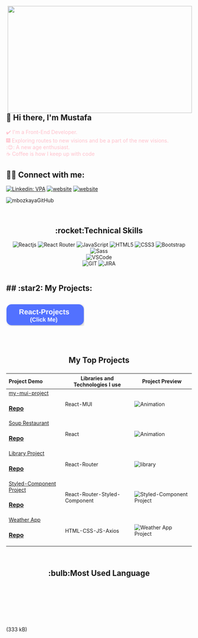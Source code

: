<img src="https://media.giphy.com/media/qgQUggAC3Pfv687qPC/giphy.gif" align="right" width="500" height="290"></br>

## :wave: Hi there, I'm Mustafa

<font color="pink"> :heavy_check_mark: I'm a Front-End Developer. </font>
</br>
<font color="pink">:fireworks: Exploring routes to new visions and be a part of the new visions. </font>
</br>
<font color="pink"> :😊: A new age enthusiast. </font>
</br>
<font color="pink">:coffee: Coffee is how I keep up with code</font>

## :man::woman: Connect with me:

[![Linkedin: VPA](https://img.shields.io/badge/linkedin-%230077B5.svg?&style=for-the-badge&logo=linkedin&logoColor=white)](https://www.linkedin.com/feed/)
[![website](https://img.shields.io/badge/gmail-f1f2f6.svg?&style=for-the-badge&logo=gmail&logoColor=red)](mailto:mbozkaya27@gmail.com)
[![website](https://img.shields.io/badge/%20-medium-black?&style=for-the-badge&logoColor=white)](https://medium.com/@mbozkaya27)

<p align="left"> <img src="https://komarev.com/ghpvc/?username=mbozkayaGitHub" alt="mbozkayaGitHub"/></p>

</br>

<h2 align="center">:rocket:Technical Skills</h2>
<div align="center">
<img
        src="https://img.shields.io/badge/React-20232A?style=for-the-badge&logo=react&logoColor=61DAFB"
        alt="Reactjs"
      />
<img
        src="https://img.shields.io/badge/React_Router-CA4245?style=for-the-badge&logo=react-router&logoColor=white"
        alt="React Router"
      />
<img
        src="https://img.shields.io/badge/JavaScript-323330?style=for-the-badge&logo=javascript&logoColor=F7DF1E"
        alt="JavaScript"
      />
<img
        src="https://img.shields.io/badge/HTML5-E34F26?style=for-the-badge&logo=html5&logoColor=white"
        alt="HTML5"
      />
<img
        src="https://img.shields.io/badge/CSS3-1572B6?style=for-the-badge&logo=css3&logoColor=white"
        alt="CSS3"
      />
<img
        src="https://img.shields.io/badge/Bootstrap-563D7C?style=for-the-badge&logo=bootstrap&logoColor=white"
        alt="Bootstrap"
      />
<img
        src="https://img.shields.io/badge/Sass-CC6699?style=for-the-badge&logo=sass&logoColor=white"
        alt="Sass"
      />
</br>
<img
     src="https://img.shields.io/badge/Visual_Studio_Code-0078D4?style=for-the-badge&logo=visual%20studio%20code&logoColor=white"
     alt="VSCode"
     />

<br>
<img
      src="https://img.shields.io/badge/GIT-E44C30?style=for-the-badge&logo=git&logoColor=white"
      alt="GIT"
      />
<img
      src="https://img.shields.io/badge/Jira-0052CC?style=for-the-badge&logo=Jira&logoColor=white"
      alt="JIRA"
      />
</div>
</br>
<!--<div  align="center"> <img src="https://raw.githubusercontent.com/scriptex/github-contributions-snake/snake/github-contribution-grid-snake.svg" /></div>-->
 <h2> ## :star2: My Projects: <h2/>

<a href="https://github.com/mbozkayaGitHub/React-Project" target="_blank" style="text-decoration: none;margin-right:"><img src="./img/React-Project.png" style="height:60px; width: fit-content;" ></a>





</br>

<h2 align="center">My Top Projects</h2>

###

Project Demo       |Libraries and Technologies I use     |Project Preview
:-------------------------|-------------------------|-------------------------
[my-mui-project](my-mui-project.vercel.app/) <h3>[Repo](https://github.com/mbozkayaGitHub/my-mui-project)</h3> | React-MUI | ![Animation](https://user-images.githubusercontent.com/119006810/232159309-70ba8b3b-c830-49c0-8364-a25d5a99877c.gif)
[Soup Restaurant](soup-restaurant.vercel.app) <h3>[Repo](https://github.com/mbozkayaGitHub/Soup_Restaurant)</h3> | React | ![Animation](https://user-images.githubusercontent.com/119006810/232289080-408308e3-ba89-46a4-b29c-fb55cb1eb3aa.gif)
[Library Project](https://library-project-sigma-ruddy.vercel.app/) <h3>[Repo](https://github.com/mbozkayaGitHub/Library-Project)</h3> | React-Router |![library](https://github.com/mbozkayaGitHub/mbozkayaGitHub/assets/119006810/fa7dd349-ff4e-48e0-926f-196f4d4d234e)
[Styled-Component Project](https://styledcomponentproject.vercel.app/) <h3>[Repo](https://github.com/mbozkayaGitHub/Styledcomponentproject)</h3> | React-Router-Styled-Component |![Styled-Component Project](https://github.com/mbozkayaGitHub/React-Project/assets/119006810/c22ee6d4-3cbd-40d3-aae7-1273c2d96f63)
[Weather App](https://weather-app-liard-three.vercel.app/) <h3>[Repo](https://github.com/mbozkayaGitHub/weatherApp)</h3> | HTML-CSS-JS-Axios |![Weather App Project](https://github.com/mbozkayaGitHub/JavaScript-Projects/assets/119006810/c85477b4-e9a7-4250-8e15-1737ad8089fa)






<br>
<h2 align="center">:bulb:Most Used Language</h2>

<div  align="center">
        
<br/>
        
<img
     src="https://github-readme-stats.vercel.app/api?username=mbozkayaGitHub&theme=blue-green"
     alt=""
     /> </br></br></br>
<img
     src="https://github-readme-stats.vercel.app/api/top-langs/?username=mbozkayaGitHub&theme=blue-green"
     alt=""
     /> <br/>
</div>
(333 kB)
